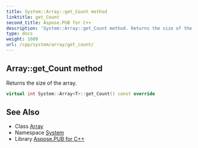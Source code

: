 ```yaml
---
title: System::Array::get_Count method
linktitle: get_Count
second_title: Aspose.PUB for C++
description: 'System::Array::get_Count method. Returns the size of the array in C++.'
type: docs
weight: 1600
url: /cpp/system/array/get_count/
---
```

## Array::get_Count method


Returns the size of the array.

```cpp
virtual int System::Array<T>::get_Count() const override
```

## See Also

* Class [Array](../)
* Namespace [System](../../)
* Library [Aspose.PUB for C++](../../../)
